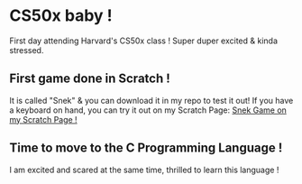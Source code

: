 # CS50x baby !

First day attending Harvard's CS50x class ! Super duper excited & kinda stressed.

## First game done in Scratch !
It is called "Snek" & you can download it in my repo to test it out!
If you have a keyboard on hand, you can try it out on my Scratch Page:
[Snek Game on my Scratch Page !](https://scratch.mit.edu/projects/1060747928)

## Time to move to the C Programming Language !
I am excited and scared at the same time, thrilled to learn this language !
